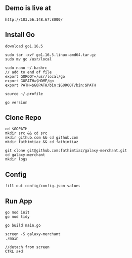 ## Demo is live at
    http://103.56.148.67:8000/

## Install Go
    download go1.16.5

    sudo tar -xvf go1.16.5.linux-amd64.tar.gz
    sudo mv go /usr/local

    sudo nano ~/.bashrc
    // add to end of file
    export GOROOT=/usr/local/go
    export GOPATH=$HOME/go
    export PATH=$GOPATH/bin:$GOROOT/bin:$PATH

    source ~/.profile

    go version

## Clone Repo
    cd $GOPATH
    mkdir src && cd src
    mkdir github.com && cd github.com
    mkdir fathimtiaz && cd fathimtiaz

    git clone git@github.com:fathimtiaz/galaxy-merchant.git
    cd galaxy-merchant
    mkdir logs

## Config
    fill out config/config.json values

## Run App
    go mod init
    go mod tidy

    go build main.go

    screen -S galaxy-merchant
    ./main

    //detach from screen
    CTRL a+d
